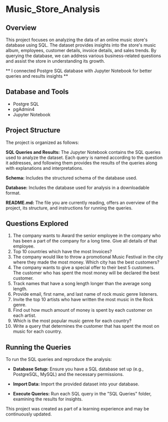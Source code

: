 # Music_Store_Analysis

## Overview
This project focuses on analyzing the data of an online music store's database using SQL. The dataset provides insights into the store's music album, employees, customer details, invoice details, and sales trends. By querying the database, we can address various business-related questions and assist the store in understanding its growth.

** I connected Postgre SQL database with Jupyter Notebook for better queries and results insights **

## Database and Tools

- Postgre SQL
- pgAdmin4
- Jupyter Notebook

## Project Structure
The project is organized as follows:

**SQL Queries and Results:** The Jupyter Notebook contains the SQL queries used to analyze the dataset. Each query is named according to the question it addresses, and following them provides the results of the queries along with explanations and interpretations.

**Schema:** Includes the structured schema of the database used.

**Database:** Includes the database used for analysis in a downloadable format.

**README.md:** The file you are currently reading, offers an overview of the project, its structure, and instructions for running the queries.

## Questions Explored

1. The company wants to Award the senior employee in the company who has been a part of the company for a long time. Give all details of that employee.
2. Top 10 countries which have the most Invoices?
3. The company would like to throw a promotional Music Festival in the city where they made the most money. Which city has the best customers?
4. The company wants to give a special offer to their best 5 customers. The customer who has spent the most money will be declared the best customer.
5. Track names that have a song length longer than the average song length.
6. Provide email, first name, and last name of rock music genre listeners.
7. Invite the top 10 artists who have written the most music in the Rock genre.
8. Find out how much amount of money is spent by each customer on each artist.
9. Which is the most popular music genre for each country?
10. Write a query that determines the customer that has spent the most on music for each country.

## Running the Queries
To run the SQL queries and reproduce the analysis:

- **Database Setup:** Ensure you have a SQL database set up (e.g., PostgreSQL, MySQL) and the necessary permissions.

- **Import Data:** Import the provided dataset into your database.

- **Execute Queries:** Run each SQL query in the "SQL Queries" folder, examining the results for insights.




This project was created as part of a learning experience and may be continuously updated.
